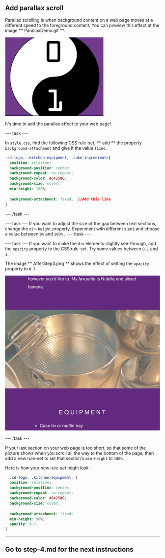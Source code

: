 ## Add parallax scroll

Parallax scrolling is when background content on a web page moves at a different speed to the foreground content. You can preview this effect at the image ** ParallaxDemo.gif **.

![gif of the Sweet scroll in action.](images/ParallaxDemo.gif)

It's time to add the parallax effect to your web page! 

--- task ---

In `style.css`, find the following CSS rule-set, ** add ** the property `background-attachment` and give it the value `fixed`.

```css
.cd-logo, .kitchen-equipment, .cake-ingredients{
  position: relative;
  background-position: center;
  background-repeat: no-repeat;
  background-color: #642580;
  background-size: cover;
  min-height: 100%;

  background-attachment: fixed;  //Add this line
}
```
--- /task ---

--- task ---
If you want to adjust the size of the gap between text sections, change the `min-height` property. Experiment with different sizes and choose a value between `0%` and `100%` .
--- /task ---

--- task ---
If you want to make the `div` elements slightly see-through, add the `opacity` property to the CSS rule-set. Try some values between `0.1` and `1`.

The image ** AfterStep3.png ** shows the effect of setting the `opacity` property to `0.7`.

![Image of project after current step](images/AfterStep3.png)

--- /task ---

If your last section on your web page is too short, so that some of the picture shows when you scroll all the way to the bottom of the page, then add a new rule-set to set that section's ```min-height```  to `100%`.

Here is how your new rule-set might look:
```css
  .cd-logo, .kitchen-equipment, {
  position: relative;
  background-position: center;
  background-repeat: no-repeat;
  background-color: #642580;
  background-size: cover;

  background-attachment: fixed;
  min-height: 50%;
  opacity: 0.7;
}
```

---
Go to step-4.md for the next instructions
---
